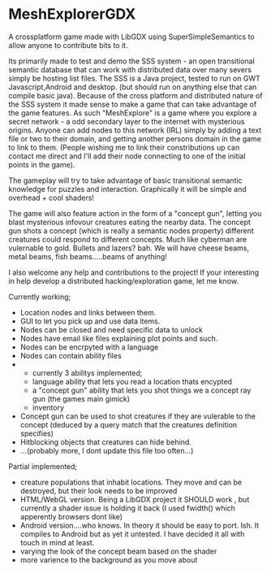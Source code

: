 MeshExplorerGDX
===============

A crossplatform game made with LibGDX using SuperSimpleSemantics to allow anyone to contribute bits to it.

Its primarily made to test and demo the SSS system - an open transitional semantic database that can work with distributed data over many severs
simply be hosting list files. The SSS is a Java project, tested to run on GWT Javascript,Android and desktop. (but should run on anything else that can compile
basic java).
Because of the cross platform and distributed nature of the SSS system it made sense to make a game that can take advantage of the game
features.
As such "MeshExplore" is a game where you explore a secret network - a odd secondary layer to the internet with mysterious origins.
Anyone can add nodes to this network (IRL) simply by adding a text file or two to their domain, and getting another persons domain in the game to link to them.
(People wishing me to link their constributions up can contact me direct and I'll add their node connecting to one of the initial points in the game).

The gameplay will try to take advantage of basic transitional semantic knowledge for puzzles and interaction. Graphically it will be simple and overhead + cool shaders!

The game will also feature action in the form of a "concept gun", letting you blast mysterious infovour creatures eating the nearby data. The concept gun shots a concept (which is really a semantic nodes property) different creatures could respond to different concepts.
Much like cyberman are vulernable to gold. Bullets and lazers? bah. We will have cheese beams, metal beams, fish beams.....beams of anything!

I also welcome any help and contributions to the project!
If your interesting in help develop a distributed hacking/exploration game, let me know.

Currently working;

* Location nodes and links between them.
* GUI to let you pick up and use data items. 
* Nodes can be closed and need specific data to unlock
* Nodes have email like files explaining plot points and such.
* Nodes can be encrpyted with a language
* Nodes can contain ability files  
* - currently 3 abilitys implemented;
  - language ability that lets you read a location thats encypted
  - a "concept gun" ability that lets you shot things we a concept ray gun (the games main gimick)
  - inventory
* Concept gun can be used to shot creatures if they are vulerable to the concept (deduced by a query match that the creatures definition specifies)
* Hitblocking objects that creatures can hide behind.
* ...(probably more, I dont update this file too often...)


Partial implemented;
* creature populations that inhabit locations. They move and can be destroyed, but their look needs to be improved
* HTML/WebGL version. Being a LibGDX project it SHOULD work , but currently a shader issue is holding it back (I used fwidth() which apperently browsers dont like)
* Android version....who knows. In theory it should be easy to port. Ish. It compiles to Android but as yet it untested. I have decided it all with touch in mind at least.
* varying the look of the concept beam based on the shader
* more varience to the background as you move about





